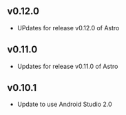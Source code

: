 ## v0.12.0
- UPdates for release v0.12.0 of Astro

## v0.11.0
- Updates for release v0.11.0 of Astro

## v0.10.1
- Update to use Android Studio 2.0
